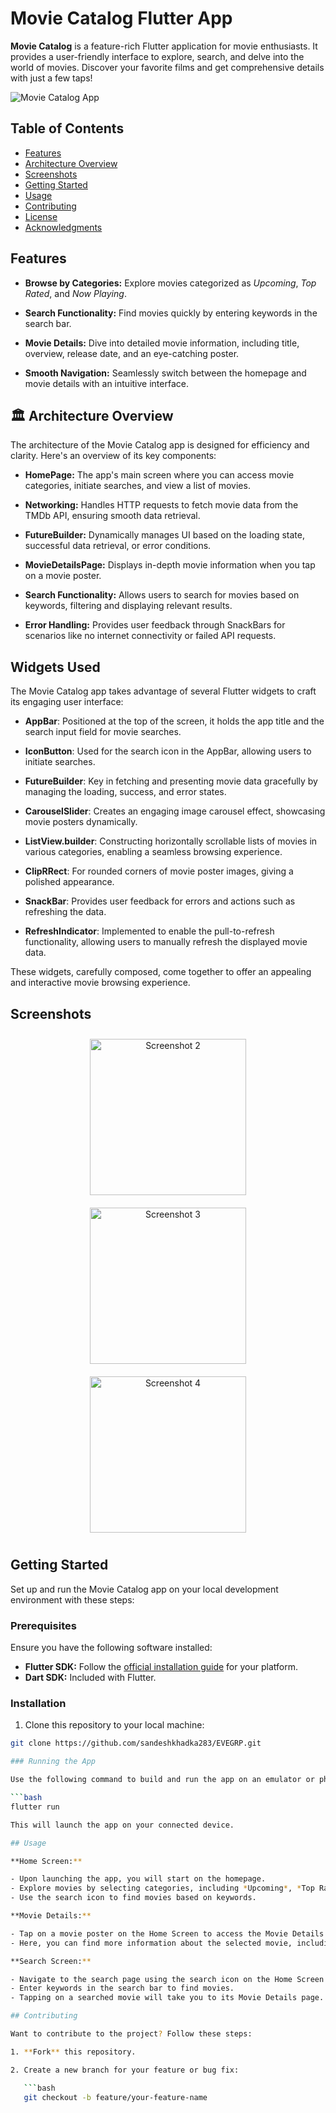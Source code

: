 # Movie Catalog Flutter App

**Movie Catalog** is a feature-rich Flutter application for movie enthusiasts. It provides a user-friendly interface to explore, search, and delve into the world of movies. Discover your favorite films and get comprehensive details with just a few taps!

![Movie Catalog App](screenshots/Screenshot1.png)

## Table of Contents

- [Features](#features)
- [Architecture Overview](#architecture-overview)
- [Screenshots](#screenshots)
- [Getting Started](#getting-started)
- [Usage](#usage)
- [Contributing](#contributing)
- [License](#license)
- [Acknowledgments](#acknowledgments)

## Features

- **Browse by Categories:** Explore movies categorized as *Upcoming*, *Top Rated*, and *Now Playing*.

- **Search Functionality:** Find movies quickly by entering keywords in the search bar.

- **Movie Details:** Dive into detailed movie information, including title, overview, release date, and an eye-catching poster.

- **Smooth Navigation:** Seamlessly switch between the homepage and movie details with an intuitive interface.

## 🏛️ Architecture Overview

The architecture of the Movie Catalog app is designed for efficiency and clarity. Here's an overview of its key components:

- **HomePage:** The app's main screen where you can access movie categories, initiate searches, and view a list of movies.

- **Networking:** Handles HTTP requests to fetch movie data from the TMDb API, ensuring smooth data retrieval.

- **FutureBuilder:** Dynamically manages UI based on the loading state, successful data retrieval, or error conditions.

- **MovieDetailsPage:** Displays in-depth movie information when you tap on a movie poster.

- **Search Functionality:** Allows users to search for movies based on keywords, filtering and displaying relevant results.

- **Error Handling:** Provides user feedback through SnackBars for scenarios like no internet connectivity or failed API requests.
## Widgets Used

The Movie Catalog app takes advantage of several Flutter widgets to craft its engaging user interface:

- **AppBar**: Positioned at the top of the screen, it holds the app title and the search input field for movie searches.

- **IconButton**: Used for the search icon in the AppBar, allowing users to initiate searches.

- **FutureBuilder**: Key in fetching and presenting movie data gracefully by managing the loading, success, and error states.

- **CarouselSlider**: Creates an engaging image carousel effect, showcasing movie posters dynamically.

- **ListView.builder**: Constructing horizontally scrollable lists of movies in various categories, enabling a seamless browsing experience.

- **ClipRRect**: For rounded corners of movie poster images, giving a polished appearance.

- **SnackBar**: Provides user feedback for errors and actions such as refreshing the data.

- **RefreshIndicator**: Implemented to enable the pull-to-refresh functionality, allowing users to manually refresh the displayed movie data.

These widgets, carefully composed, come together to offer an appealing and interactive movie browsing experience.

## Screenshots

<div align="center">
    <img src="screenshots/Screenshot2.png" alt="Screenshot 2" width="250" style="margin: 10px;">
    <img src="screenshots/Screenshot3.png" alt="Screenshot 3" width="250" style="margin: 10px;">
    <img src="screenshots/Screenshot4.png" alt="Screenshot 4" width="250" style="margin: 10px;">
</div>

## Getting Started

Set up and run the Movie Catalog app on your local development environment with these steps:

### Prerequisites

Ensure you have the following software installed:

- **Flutter SDK:** Follow the [official installation guide](https://flutter.dev/docs/get-started/install) for your platform.
- **Dart SDK:** Included with Flutter.

### Installation

1. Clone this repository to your local machine:

```bash
git clone https://github.com/sandeshkhadka283/EVEGRP.git

### Running the App

Use the following command to build and run the app on an emulator or physical device:

```bash
flutter run

This will launch the app on your connected device.

## Usage

**Home Screen:**

- Upon launching the app, you will start on the homepage.
- Explore movies by selecting categories, including *Upcoming*, *Top Rated*, and *Now Playing*.
- Use the search icon to find movies based on keywords.

**Movie Details:**

- Tap on a movie poster on the Home Screen to access the Movie Details page.
- Here, you can find more information about the selected movie, including its poster, title, and description.

**Search Screen:**

- Navigate to the search page using the search icon on the Home Screen.
- Enter keywords in the search bar to find movies.
- Tapping on a searched movie will take you to its Movie Details page.

## Contributing

Want to contribute to the project? Follow these steps:

1. **Fork** this repository.

2. Create a new branch for your feature or bug fix: 

   ```bash
   git checkout -b feature/your-feature-name
